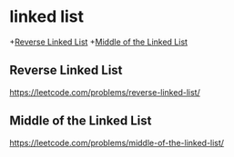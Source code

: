 # linked list
+[Reverse Linked List](#reverse-linked-list)
+[Middle of the Linked List](#middle-of-the-linked-list)


## Reverse Linked List
https://leetcode.com/problems/reverse-linked-list/

## Middle of the Linked List
https://leetcode.com/problems/middle-of-the-linked-list/



